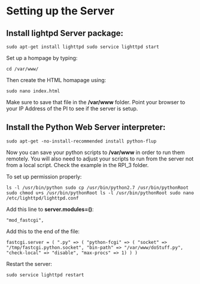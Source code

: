# Setting up the Server

## Install lightpd Server package:

`sudo apt-get install lighttpd
sudo service lighttpd start`

Set up a hompage by typing:

`cd /var/www/`

Then create the HTML homapage using:

`sudo nano index.html`

Make sure to save that file in the **/var/www** folder. Point your browser to your IP Address of the PI to see if the server is setup.

## Install the Python Web Server interpreter:

`sudo apt-get -no-install-recommended install python-flup`

Now you can save your python scripts to **/var/www** in order to run them remotely. You will also need to adjust your scripts to run from the server not from a local script. Check the example in the RPI_3 folder.

To set up permission properly:

`ls -l /usr/bin/python
sudo cp /usr/bin/python2.7 /usr/bin/pythonRoot
sudo chmod u+s /usr/bin/pythonRoot
ls -l /usr/bin/pythonRoot
sudo nano /etc/lighttpd/lighttpd.conf`

Add this line to **server.modules=()**:

`"mod_fastcgi",`

Add this to the end of the file:

`fastcgi.server = (
   ".py" => (
     "python-fcgi" => (
       "socket" => "/tmp/fastcgi.python.socket",
       "bin-path" => "/var/www/doStuff.py",
       "check-local" => "disable",
       "max-procs" => 1)
    )
 )
`

Restart the server:

`sudo service lighttpd restart`
